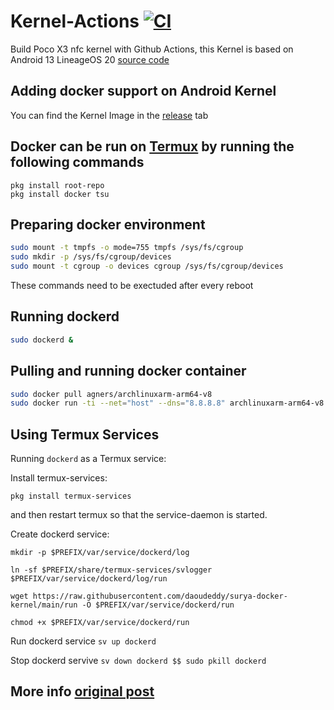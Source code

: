 # Kernel-Actions [![CI](https://github.com/daoudeddy/Kernel-Actions/actions/workflows/build.yml/badge.svg)]() 

Build Poco X3 nfc kernel with Github Actions, this Kernel is based on Android 13 LineageOS 20 [source code](https://github.com/LineageOS/android_kernel_xiaomi_surya)

## Adding docker support on Android Kernel
You can find the Kernel Image in the [release](https://github.com/daoudeddy/Kernel-Actions/releases) tab

## Docker can be run on [Termux](https://github.com/termux/termux-app) by running the following commands

```shellscript
pkg install root-repo
pkg install docker tsu
```
## Preparing docker environment

```bash
sudo mount -t tmpfs -o mode=755 tmpfs /sys/fs/cgroup
sudo mkdir -p /sys/fs/cgroup/devices
sudo mount -t cgroup -o devices cgroup /sys/fs/cgroup/devices
```
These commands need to be exectuded after every reboot

## Running dockerd

```bash
sudo dockerd &
```

## Pulling and running docker container

```bash
sudo docker pull agners/archlinuxarm-arm64-v8
sudo docker run -ti --net="host" --dns="8.8.8.8" archlinuxarm-arm64-v8
```

## Using Termux Services

Running `dockerd` as a Termux service:

Install termux-services:

`pkg install termux-services`

and then restart termux so that the service-daemon is started.

Create dockerd service:

`mkdir -p $PREFIX/var/service/dockerd/log`

`ln -sf $PREFIX/share/termux-services/svlogger $PREFIX/var/service/dockerd/log/run`

`wget https://raw.githubusercontent.com/daoudeddy/surya-docker-kernel/main/run -O $PREFIX/var/service/dockerd/run`

`chmod +x $PREFIX/var/service/dockerd/run`

Run dockerd service
`sv up dockerd`

Stop dockerd servive
`sv down dockerd $$ sudo pkill dockerd`

## More info [original post](https://gist.github.com/FreddieOliveira/efe850df7ff3951cb62d74bd770dce27)
